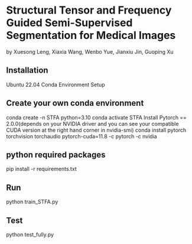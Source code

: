 # Structural Tensor and Frequency Guided Semi-Supervised Segmentation for Medical Images
by Xuesong Leng, Xiaxia Wang, Wenbo Yue, Jianxiu Jin, Guoping Xu

## Installation
Ubuntu 22.04
Conda Environment Setup
## Create your own conda environment

conda create -n STFA python=3.10
conda activate STFA
Install Pytorch == 2.0.0(depends on your NVIDIA driver and you can see your compatible CUDA version at the right hand corner in nvidia-smi)
conda install pytorch torchvision torchaudio pytorch-cuda=11.8 -c pytorch -c nvidia

## python required packages
pip install -r requirements.txt

## Run
python train_STFA.py

## Test
python test_fully.py

